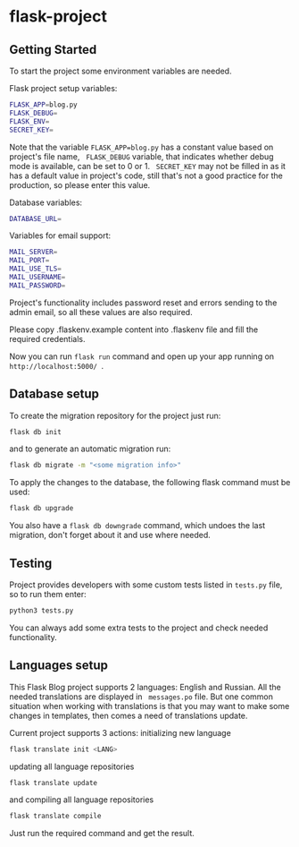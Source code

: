 # flask-project

Getting Started
-------------------------

To start the project some environment variables are needed.

Flask project setup variables:

```sh
FLASK_APP=blog.py
FLASK_DEBUG=
FLASK_ENV=
SECRET_KEY=
```

Note that the variable <code>FLASK_APP=blog.py</code> has a constant value based on project's file name, <code>
FLASK_DEBUG</code> variable, that indicates whether debug mode is available, can be set to 0 or 1. <code>
SECRET_KEY</code> may not be filled in as it has a default value in project's code, still that's not a good practice for
the production, so please enter this value.

Database variables:

```sh
DATABASE_URL=
```

Variables for email support:

```sh
MAIL_SERVER=
MAIL_PORT=
MAIL_USE_TLS=
MAIL_USERNAME=
MAIL_PASSWORD=
```

Project's functionality includes password reset and errors sending to the admin email, so all these values are also
required.

Please copy .flaskenv.example content into .flaskenv file and fill the required credentials.

Now you can run <code>flask run</code> command and open up your app running on <code>http://localhost:5000/ </code>.

Database setup
-------------------------

To create the migration repository for the project just run:

```sh
flask db init
```

and to generate an automatic migration run:

```sh
flask db migrate -m "<some migration info>"
```

To apply the changes to the database, the following flask command must be used:

```sh
flask db upgrade
```

You also have a <code>flask db downgrade</code> command, which undoes the last migration, don't forget about it and use
where needed.

Testing
-------------------------

Project provides developers with some custom tests listed in <code>tests.py</code> file, so to run them enter:

```sh
python3 tests.py
```

You can always add some extra tests to the project and check needed functionality.

Languages setup
-------------------------

This Flask Blog project supports 2 languages: English and Russian. All the needed translations are displayed in <code>
messages.po</code> file. But one common situation when working with translations is that you may want to make some
changes in templates, then comes a need of translations update.

Current project supports 3 actions: initializing new language

```sh
flask translate init <LANG>
```

updating all language repositories

```sh
flask translate update
```

and compiling all language repositories

```sh
flask translate compile
```

Just run the required command and get the result.
